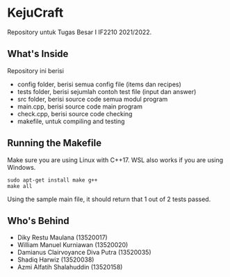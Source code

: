 # KejuCraft

Repository untuk Tugas Besar I IF2210 2021/2022.

## What's Inside
Repository ini berisi
- config folder, berisi semua config file (items dan recipes)
- tests folder, berisi sejumlah contoh test file (input dan answer)
- src folder, berisi source code semua modul program
- main.cpp, berisi source code main program
- check.cpp, berisi source code checking
- makefile, untuk compiling and testing

## Running the Makefile
Make sure you are using Linux with C++17. WSL also works if you are using Windows.
```
sudo apt-get install make g++
make all
```
Using the sample main file, it should return that 1 out of 2 tests passed.

## Who's Behind
- Diky Restu Maulana (13520017)
- William Manuel Kurniawan (13520020)
- Damianus Clairvoyance Diva Putra (13520035)
- Shadiq Harwiz (13520038)
- Azmi Alfatih Shalahuddin (13520158)